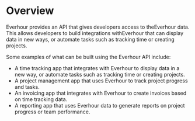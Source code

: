 # Overview

Everhour provides an API that gives developers access to theEverhour data. This allows developers to build integrations withEverhour that can display data in new ways, or automate tasks such as tracking time or creating projects.

Some examples of what can be built using the Everhour API include:

- A time tracking app that integrates with Everhour to display data in a new way, or automate tasks such as tracking time or creating projects.
- A project management app that uses Everhour to track project progress and tasks.
- An invoicing app that integrates with Everhour to create invoices based on time tracking data.
- A reporting app that uses Everhour data to generate reports on project progress or team performance.
